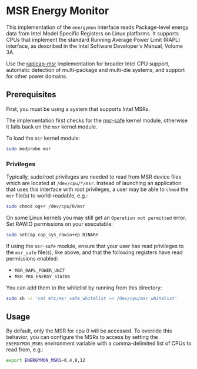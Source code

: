 # MSR Energy Monitor

This implementation of the `energymon` interface reads Package-level energy
data from Intel Model Specific Registers on Linux platforms.
It supports CPUs that implement the standard Running Average Power Limit (RAPL)
interface, as described in the Intel Software Developer's Manual, Volume 3A.

Use the [raplcap-msr](../raplcap-msr) implementation for broader Intel CPU
support, automatic detection of multi-package and multi-die systems, and support
for other power domains.

## Prerequisites

First, you must be using a system that supports Intel MSRs.

The implementation first checks for the [msr-safe](https://github.com/LLNL/msr-safe)
kernel module, otherwise it falls back on the `msr` kernel module.

To load the `msr` kernel module:

```sh
sudo modprobe msr
```

### Privileges

Typically, sudo/root privileges are needed to read from MSR device files
which are located at `/dev/cpu/*/msr`.
Instead of launching an application that uses this interface with root
privileges, a user may be able to `chmod` the `msr` file(s) to
world-readable, e.g.:

```sh
sudo chmod og+r /dev/cpu/0/msr
```

On some Linux kernels you may still get an `Operation not permitted` error.
Set RAWIO permissions on your executable:

```sh
sudo setcap cap_sys_rawio+ep BINARY
```

If using the `msr-safe` module, ensure that your user has read privileges to
the `msr_safe` file(s), like above, and that the following registers have read
permissions enabled:

* `MSR_RAPL_POWER_UNIT`
* `MSR_PKG_ENERGY_STATUS`

You can add them to the whitelist by running from this directory:

```sh
sudo sh -c 'cat etc/msr_safe_whitelist >> /dev/cpu/msr_whitelist'
```

## Usage

By default, only the MSR for cpu 0 will be accessed.
To override this behavior, you can configure the MSRs to access by setting the
`ENERGYMON_MSRS` environment variable with a comma-delimited list of CPUs to
read from, e.g.:

```sh
export ENERGYMON_MSRS=0,4,8,12
```
